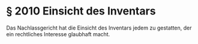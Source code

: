 # § 2010 Einsicht des Inventars
Das Nachlassgericht hat die Einsicht des Inventars jedem zu gestatten, der ein rechtliches Interesse glaubhaft macht.